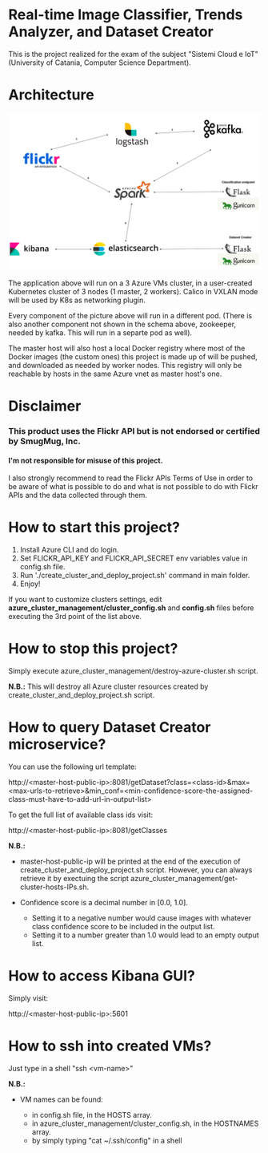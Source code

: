 # Real-time Image Classifier, Trends Analyzer, and Dataset Creator

This is the project realized for the exam of the subject "Sistemi Cloud e IoT" (University of Catania, Computer Science Department).

# Architecture

<img src='cloud_project_architecture.png'>

The application above will run on a 3 Azure VMs cluster, in a user-created Kubernetes cluster of 3 nodes (1 master, 2 workers). Calico in VXLAN mode will be used by K8s as networking plugin.

Every component of the picture above will run in a different pod. (There is also another component not shown in the schema above, zookeeper, needed by kafka. This will run in a separte pod as well).

The master host will also host a local Docker registry where most of the Docker images (the custom ones) this project is made up of will be pushed, and downloaded as needed by worker nodes. This registry will only be reachable by hosts in the same Azure vnet as master host's one.

# Disclaimer

<b><h3>This product uses the Flickr API but is not endorsed or certified by SmugMug, Inc.</h3></b>
<h4>I'm not responsible for misuse of this project.</h4>
I also strongly recommend to read the Flickr APIs Terms of Use in order to be aware of what is possible to do and what is not possible to do with Flickr APIs and the data collected through them.

# How to start this project?

1. Install Azure CLI and do login.
2. Set FLICKR_API_KEY and FLICKR_API_SECRET env variables value in config.sh file.
3. Run './create_cluster_and_deploy_project.sh' command in main folder.
4. Enjoy!

If you want to customize clusters settings, edit <b>azure_cluster_management/cluster_config.sh</b> and <b>config.sh</b> files before executing the 3rd point of the list above.

# How to stop this project?
Simply execute azure_cluster_management/destroy-azure-cluster.sh script.

<b>N.B.:</b> This will destroy all Azure cluster resources created by create_cluster_and_deploy_project.sh script.


# How to query Dataset Creator microservice?

You can use the following url template:  

http://\<master-host-public-ip\>:8081/getDataset?class=\<class-id\>&max=\<max-urls-to-retrieve\>&min_conf=\<min-confidence-score-the-assigned-class-must-have-to-add-url-in-output-list\>

To get the full list of available class ids visit:

http://\<master-host-public-ip\>:8081/getClasses<br>

<b>N.B.:</b>
- master-host-public-ip will be printed at the end of the execution of create_cluster_and_deploy_project.sh script. However, you can always retrieve it by exectuing the script azure_cluster_management/get-cluster-hosts-IPs.sh.<br>

- Confidence score is a decimal number in [0.0, 1.0].

  - Setting it to a negative number would cause images with whatever class confidence score to be included in the output list.  
  - Setting it to a number greater than 1.0 would lead to an empty output list.

# How to access Kibana GUI?
  
Simply visit:

http://\<master-host-public-ip\>:5601

# How to ssh into created VMs?

Just type in a shell "ssh \<vm-name\>"

<b>N.B.:</b>
- VM names can be found:
  
  - in config.sh file, in the HOSTS array.
  - in azure_cluster_management/cluster_config.sh, in the HOSTNAMES array.
  - by simply typing "cat ~/.ssh/config" in a shell
